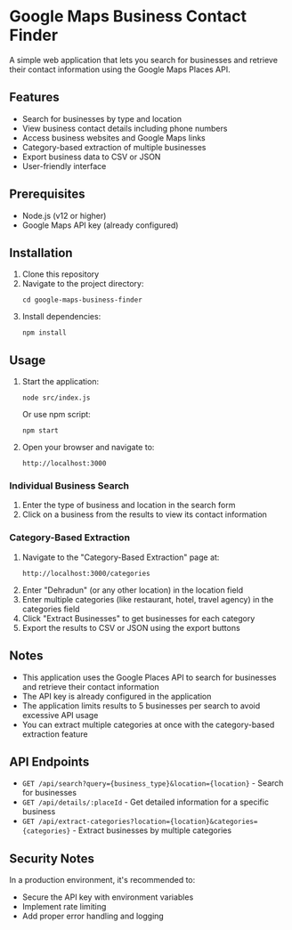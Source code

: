 # Google Maps Business Contact Finder

A simple web application that lets you search for businesses and retrieve their contact information using the Google Maps Places API.

## Features

- Search for businesses by type and location
- View business contact details including phone numbers
- Access business websites and Google Maps links
- Category-based extraction of multiple businesses
- Export business data to CSV or JSON
- User-friendly interface

## Prerequisites

- Node.js (v12 or higher)
- Google Maps API key (already configured)

## Installation

1. Clone this repository
2. Navigate to the project directory:
   ```
   cd google-maps-business-finder
   ```
3. Install dependencies:
   ```
   npm install
   ```

## Usage

1. Start the application:
   ```
   node src/index.js
   ```
   Or use npm script:
   ```
   npm start
   ```
2. Open your browser and navigate to:
   ```
   http://localhost:3000
   ```

### Individual Business Search
1. Enter the type of business and location in the search form
2. Click on a business from the results to view its contact information

### Category-Based Extraction
1. Navigate to the "Category-Based Extraction" page at:
   ```
   http://localhost:3000/categories
   ```
2. Enter "Dehradun" (or any other location) in the location field
3. Enter multiple categories (like restaurant, hotel, travel agency) in the categories field
4. Click "Extract Businesses" to get businesses for each category
5. Export the results to CSV or JSON using the export buttons

## Notes

- This application uses the Google Places API to search for businesses and retrieve their contact information
- The API key is already configured in the application
- The application limits results to 5 businesses per search to avoid excessive API usage
- You can extract multiple categories at once with the category-based extraction feature

## API Endpoints

- `GET /api/search?query={business_type}&location={location}` - Search for businesses
- `GET /api/details/:placeId` - Get detailed information for a specific business
- `GET /api/extract-categories?location={location}&categories={categories}` - Extract businesses by multiple categories

## Security Notes

In a production environment, it's recommended to:
- Secure the API key with environment variables
- Implement rate limiting
- Add proper error handling and logging 